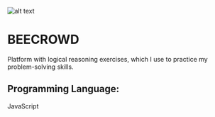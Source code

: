 ![alt text](https://file%2B.vscode-resource.vscode-cdn.net/Users/llancruzz/Desktop/beecrowd/assets/img/beecrowd.png?version%3D1714859959720)

# BEECROWD

<p>Platform with logical reasoning exercises, which I use to practice my problem-solving skills.</p>

## Programming Language:

<p>JavaScript</p>
